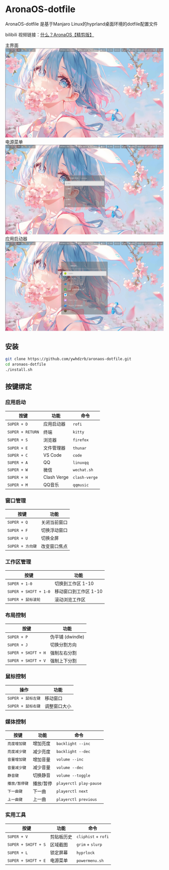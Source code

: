 # AronaOS-dotfile

AronaOS-dotfile 是基于Manjaro Linux的hyprland桌面环境的dotfile配置文件

bilibili 视频链接：[什么？AronaOS【精剪版】](https://www.bilibili.com/video/BV17E411h73h/)

主界面
<img src="./img/1.png">
电源菜单
<img src="./img/2.png">
应用启动器
<img src="./img/3.png">

## 安装
```bash
git clone https://github.com/ywhdzrb/aronaos-dotfile.git
cd aronaos-dotfile
./install.sh
```

## 按键绑定

### 应用启动
| 按键 | 功能 | 命令 |
|------|------|------|
| `SUPER + D` | 应用启动器 | `rofi` |
| `SUPER + RETURN` | 终端 | `kitty` |
| `SUPER + S` | 浏览器 | `firefox` |
| `SUPER + E` | 文件管理器 | `thunar` |
| `SUPER + C` | VS Code | `code` |
| `SUPER + A` | QQ | `linuxqq` |
| `SUPER + W` | 微信 | `wechat.sh` |
| `SUPER + H` | Clash Verge | `clash-verge` |
| `SUPER + M` | QQ音乐 | `qqmusic` |

### 窗口管理
| 按键 | 功能 |
|------|------|
| `SUPER + Q` | 关闭当前窗口 |
| `SUPER + F` | 切换浮动窗口 |
| `SUPER + U` | 切换全屏 |
| `SUPER + 方向键` | 改变窗口焦点 |

### 工作区管理
| 按键 | 功能 |
|------|------|
| `SUPER + 1-0` | 切换到工作区 1-10 |
| `SUPER + SHIFT + 1-0` | 移动窗口到工作区 1-10 |
| `SUPER + 鼠标滚轮` | 滚动浏览工作区 |

### 布局控制
| 按键 | 功能 |
|------|------|
| `SUPER + P` | 伪平铺 (dwindle) |
| `SUPER + J` | 切换分割方向 |
| `SUPER + SHIFT + H` | 强制左右分割 |
| `SUPER + SHIFT + V` | 强制上下分割 |

### 鼠标控制
| 操作 | 功能 |
|------|------|
| `SUPER + 鼠标左键` | 移动窗口 |
| `SUPER + 鼠标右键` | 调整窗口大小 |

### 媒体控制
| 按键 | 功能 | 命令 |
|------|------|------|
| `亮度增加键` | 增加亮度 | `backlight --inc` |
| `亮度减少键` | 减少亮度 | `backlight --dec` |
| `音量增加键` | 增加音量 | `volume --inc` |
| `音量减少键` | 减少音量 | `volume --dec` |
| `静音键` | 切换静音 | `volume --toggle` |
| `播放/暂停键` | 播放/暂停 | `playerctl play-pause` |
| `下一曲键` | 下一曲 | `playerctl next` |
| `上一曲键` | 上一曲 | `playerctl previous` |

### 实用工具
| 按键 | 功能 | 命令 |
|------|------|------|
| `SUPER + V` | 剪贴板历史 | `cliphist` + `rofi` |
| `SUPER + SHIFT + S` | 区域截图 | `grim` + `slurp` |
| `SUPER + L` | 锁定屏幕 | `hyprlock` |
| `SUPER + SHIFT + E` | 电源菜单 | `powermenu.sh` |

